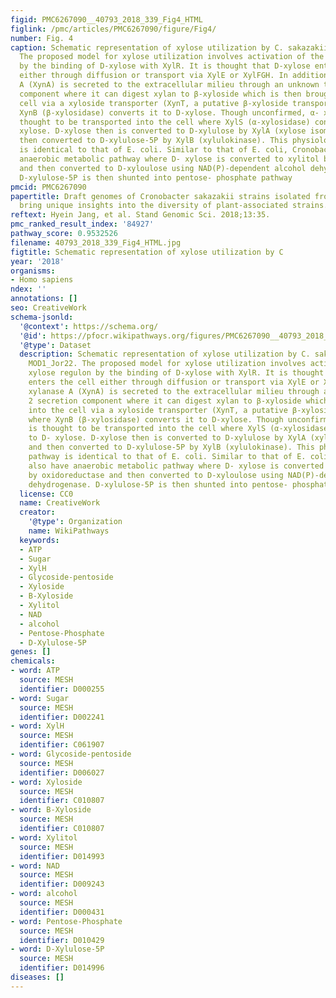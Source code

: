 ```yaml
---
figid: PMC6267090__40793_2018_339_Fig4_HTML
figlink: /pmc/articles/PMC6267090/figure/Fig4/
number: Fig. 4
caption: Schematic representation of xylose utilization by C. sakazakii strain MOD1_Jor22.
  The proposed model for xylose utilization involves activation of the xylose regulon
  by the binding of D-xylose with XylR. It is thought that D-xylose enters the cell
  either through diffusion or transport via XylE or XylFGH. In addition, xylanase
  A (XynA) is secreted to the extracellular milieu through an unknown type 2 secretion
  component where it can digest xylan to β-xyloside which is then brought into the
  cell via a xyloside transporter (XynT, a putative β-xyloside transporter) where
  XynB (β-xylosidase) converts it to D-xylose. Though unconfirmed, α- xyloside is
  thought to be transported into the cell where XylS (α-xylosidase) converts to D-
  xylose. D-xylose then is converted to D-xylulose by XylA (xylose isomerase) and
  then converted to D-xylulose-5P by XylB (xylulokinase). This physiological pathway
  is identical to that of E. coli. Similar to that of E. coli, Cronobacter also have
  anaerobic metabolic pathway where D- xylose is converted to xylitol by oxidoreductase
  and then converted to D-xyloulose using NAD(P)-dependent alcohol dehydrogenase.
  D-xylulose-5P is then shunted into pentose- phosphate pathway
pmcid: PMC6267090
papertitle: Draft genomes of Cronobacter sakazakii strains isolated from dried spices
  bring unique insights into the diversity of plant-associated strains.
reftext: Hyein Jang, et al. Stand Genomic Sci. 2018;13:35.
pmc_ranked_result_index: '84927'
pathway_score: 0.9532526
filename: 40793_2018_339_Fig4_HTML.jpg
figtitle: Schematic representation of xylose utilization by C
year: '2018'
organisms:
- Homo sapiens
ndex: ''
annotations: []
seo: CreativeWork
schema-jsonld:
  '@context': https://schema.org/
  '@id': https://pfocr.wikipathways.org/figures/PMC6267090__40793_2018_339_Fig4_HTML.html
  '@type': Dataset
  description: Schematic representation of xylose utilization by C. sakazakii strain
    MOD1_Jor22. The proposed model for xylose utilization involves activation of the
    xylose regulon by the binding of D-xylose with XylR. It is thought that D-xylose
    enters the cell either through diffusion or transport via XylE or XylFGH. In addition,
    xylanase A (XynA) is secreted to the extracellular milieu through an unknown type
    2 secretion component where it can digest xylan to β-xyloside which is then brought
    into the cell via a xyloside transporter (XynT, a putative β-xyloside transporter)
    where XynB (β-xylosidase) converts it to D-xylose. Though unconfirmed, α- xyloside
    is thought to be transported into the cell where XylS (α-xylosidase) converts
    to D- xylose. D-xylose then is converted to D-xylulose by XylA (xylose isomerase)
    and then converted to D-xylulose-5P by XylB (xylulokinase). This physiological
    pathway is identical to that of E. coli. Similar to that of E. coli, Cronobacter
    also have anaerobic metabolic pathway where D- xylose is converted to xylitol
    by oxidoreductase and then converted to D-xyloulose using NAD(P)-dependent alcohol
    dehydrogenase. D-xylulose-5P is then shunted into pentose- phosphate pathway
  license: CC0
  name: CreativeWork
  creator:
    '@type': Organization
    name: WikiPathways
  keywords:
  - ATP
  - Sugar
  - XylH
  - Glycoside-pentoside
  - Xyloside
  - B-Xyloside
  - Xylitol
  - NAD
  - alcohol
  - Pentose-Phosphate
  - D-Xylulose-5P
genes: []
chemicals:
- word: ATP
  source: MESH
  identifier: D000255
- word: Sugar
  source: MESH
  identifier: D002241
- word: XylH
  source: MESH
  identifier: C061907
- word: Glycoside-pentoside
  source: MESH
  identifier: D006027
- word: Xyloside
  source: MESH
  identifier: C010807
- word: B-Xyloside
  source: MESH
  identifier: C010807
- word: Xylitol
  source: MESH
  identifier: D014993
- word: NAD
  source: MESH
  identifier: D009243
- word: alcohol
  source: MESH
  identifier: D000431
- word: Pentose-Phosphate
  source: MESH
  identifier: D010429
- word: D-Xylulose-5P
  source: MESH
  identifier: D014996
diseases: []
---
```

